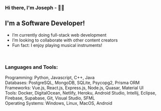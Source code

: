 ### Hi there, I'm Joseph - 👋🏻

## I'm a Software Developer!

- I’m currently doing full-stack web development
- I’m looking to collaborate with other content creators
- Fun fact: I enjoy playing musical instruments!

<br />

### Languages and Tools:

Programming: Python, Javascript, C++, Java
<br />
Databases: PostgreSQL, MongoDB, SQLite, Psycopg2, Prisma ORM
<br />
Frameworks: Vue.js, React.js, Express.js, Node.js, Quasar, Material UI
<br />
Tools: Docker, DigitalOcean, Netlify, Heroku, Android Studio, Intellij, Eclipse, Firebase, Supabase, Git, Visual Studio, SFML
<br />
Operating Systems: Windows, Linux, MacOS, Android
